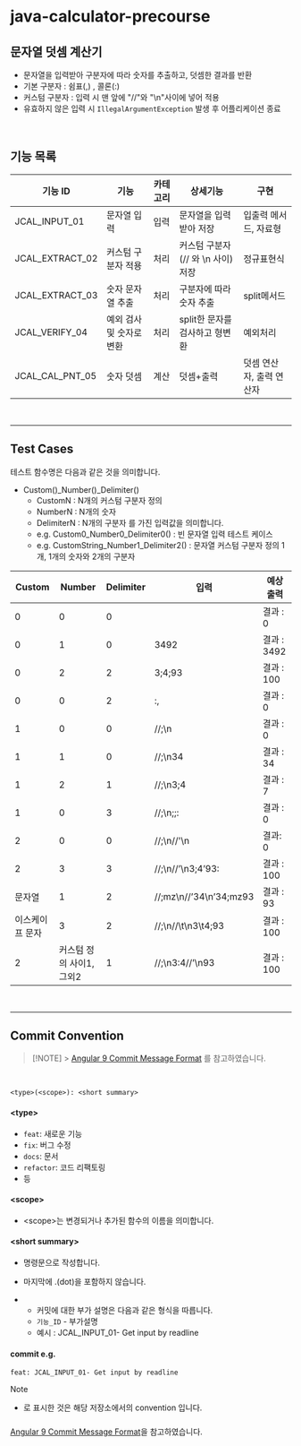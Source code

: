 # java-calculator-precourse

## 문자열 덧셈 계산기

- 문자열을 입력받아 구분자에 따라 숫자를 추출하고, 덧셈한 결과를 반환
- 기본 구분자 : 쉼표(,) , 콜론(:)
- 커스텀 구분자 : 입력 시 맨 앞에 "//"와 "\n"사이에 넣어 적용
- 유효하지 않은 입력 시 `IllegalArgumentException` 발생 후 어플리케이션 종료

<br>
  
## 기능 목록
| 기능 ID           | 기능             | 카테고리 | 상세기능                                       | 구현    |
|-----------------|----------------|------|--------------------------------------------|-------|
| JCAL_INPUT_01   | 문자열 입력         | 입력   | 문자열을 입력받아 저장                               | 입출력 메서드, 자료형 |
| JCAL_EXTRACT_02 | 커스텀 구분자 적용     | 처리   | 커스텀 구분자(// 와 \n 사이) 저장                     | 정규표현식 |
| JCAL_EXTRACT_03 | 숫자 문자열 추출      | 처리   | 구분자에 따라 숫자 추출                              | split메서드 |
| JCAL_VERIFY_04  | 예외 검사 및 숫자로 변환 | 처리   | split한 문자를 검사하고 형변환                        | 예외처리  |
| JCAL_CAL_PNT_05 | 숫자 덧셈          | 계산   | 덧셈+출력                                      | 덧셈 연산자, 출력 연산자 |

<br>

---

## Test Cases

테스트 함수명은 다음과 같은 것을 의미합니다.

- Custom()\_Number()\_Delimiter()
  - CustomN : N개의 커스텀 구분자 정의
  - NumberN : N개의 숫자
  - DelimiterN : N개의 구분자
    를 가진 입력값을 의미합니다.
  - e.g. Custom0_Number0_Delimiter0() : 빈 문자열 입력 테스트 케이스
  - e.g. CustomString_Number1_Delimiter2() : 문자열 커스텀 구분자 정의 1개, 1개의 숫자와 2개의 구분자

| Custom          | Number                  | Delimiter | 입력                   | 예상 출력   |
| --------------- | ----------------------- | --------- | ---------------------- | ----------- |
| 0               | 0                       | 0         |                        | 결과 : 0    |
| 0               | 1                       | 0         | 3492                   | 결과 : 3492 |
| 0               | 2                       | 2         | 3;4;93                 | 결과 : 100  |
| 0               | 0                       | 2         | :,                     | 결과 : 0    |
| 1               | 0                       | 0         | //;\n                  | 결과 : 0    |
| 1               | 1                       | 0         | //;\n34                | 결과 : 34   |
| 1               | 2                       | 1         | //;\n3;4               | 결과 : 7    |
| 1               | 0                       | 3         | //;\n;;:               | 결과 : 0    |
| 2               | 0                       | 0         | //;\\n//'\\n           | 결과: 0     |
| 2               | 3                       | 3         | //;\n//’\n3;4’93:      | 결과 : 100  |
| 문자열          | 1                       | 2         | //;mz\n//’34\n’34;mz93 | 결과 : 93   |
| 이스케이프 문자 | 3                       | 2         | //;\n//\t\n3\t4;93     | 결과 : 100  |
| 2               | 커스텀 정의 사이1,그외2 | 1         | //;\n3:4//’\n93        | 결과 : 100  |

<br>

---

## Commit Convention

> [!NOTE] > [Angular 9 Commit Message Format](https://github.com/angular/angular/blob/main/CONTRIBUTING.md#type) 를 참고하였습니다.

<br>

```shell
<type>(<scope>): <short summary>
```

#### \<type>

- `feat`: 새로운 기능
- `fix`: 버그 수정
- `docs`: 문서
- `refactor`: 코드 리팩토링
- 등

#### \<scope>

- \<scope>는 변경되거나 추가된 함수의 이름을 의미합니다.

#### \<short summary>

- 명령문으로 작성합니다.
- 마지막에 .(dot)을 포함하지 않습니다.

- - 커밋에 대한 부가 설명은 다음과 같은 형식을 따릅니다.
  * `기능_ID` - 부가설명
  * 예시 : JCAL_INPUT_01- Get input by readline

#### commit e.g.

```shell
feat: JCAL_INPUT_01- Get input by readline
```

> [!NOTE]
>
> - 로 표시한 것은 해당 저장소에서의 convention 입니다.

###

[Angular 9 Commit Message Format](https://github.com/angular/angular/blob/main/CONTRIBUTING.md#type)을 참고하였습니다.
